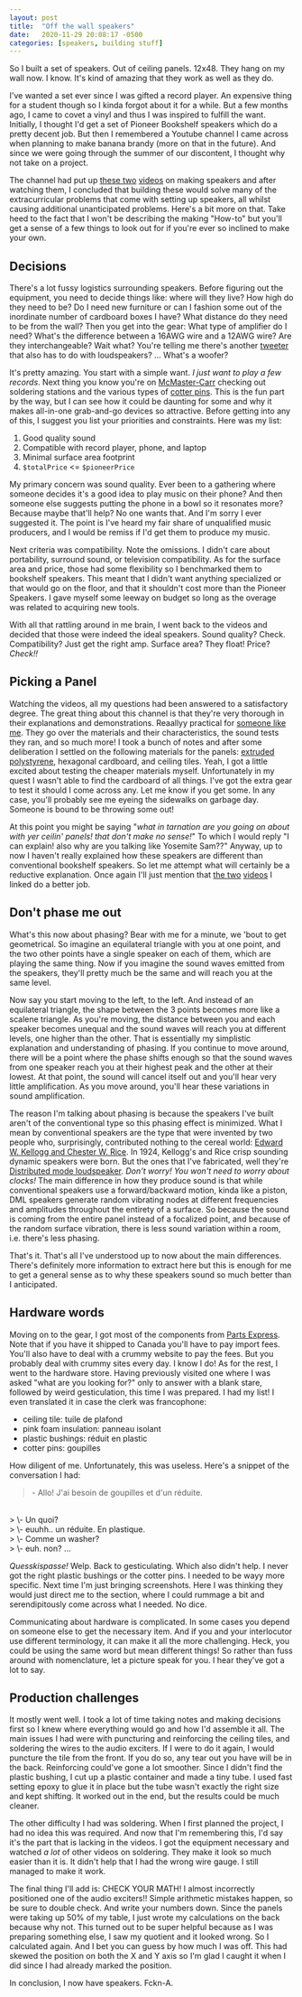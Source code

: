 ```yaml
---
layout: post
title:  "Off the wall speakers"
date:   2020-11-29 20:08:17 -0500
categories: [speakers, building stuff]
---
```


So I built a set of speakers. Out of ceiling panels. 12x48. They hang on my wall
now. I know. It's kind of amazing that they work as well as they do.

I've wanted a set ever since I was gifted a record player. An expensive thing
for a student though so I kinda forgot about it for a while. But a few months
ago, I came to covet a vinyl and thus I was inspired to fulfill the want.
Initially, I thought I'd get a set of Pioneer Bookshelf speakers which do a
pretty decent job. But then I remembered a Youtube channel I came across when
planning to make banana brandy (more on that in the future). And since we were
going through the summer of our discontent, I thought why not take on a project. 

The channel had put up [these two][YT-speakers-1] [videos][YT-speakers-2] on
making speakers and after watching them, I concluded that building these would
solve many of the extracurricular problems that come with setting up speakers,
all whilst causing additional unanticipated problems. Here's a bit more on that.
Take heed to the fact that I won't be describing the making "How-to" but you'll
get a sense of a few things to look out for if you're ever so inclined to make
your own.

## Decisions

There's a lot fussy logistics surrounding speakers. Before figuring out the
equipment, you need to decide things like: where will they live? How high do
they need to be? Do I need new furniture or can I fashion some out of the
inordinate number of cardboard boxes I have? What distance do they need to be
from the wall? Then you get into the gear: What type of amplifier do I need?
What's the difference between a 16AWG wire and a 12AWG wire? Are they
interchangeable? Wait what? You're telling me there's another
[tweeter][wiki-tweeter] that also has to do with loudspeakers? ... What's a
woofer?

It's pretty amazing. You start with a simple want. *I just want to play a few
records*. Next thing you know you're on [McMaster-Carr][mcmaster-carr] checking
out soldering stations and the various types of [cotter pins][wiki-cotter-pin].
This is the fun part by the way, but I can see how it could be daunting for some
and why it makes all-in-one grab-and-go devices so attractive. Before getting
into any of this, I suggest you list your priorities and constraints. Here was
my list:

1. Good quality sound
2. Compatible with record player, phone, and laptop
3. Minimal surface area footprint
4. `$totalPrice` <= `$pioneerPrice`

My primary concern was sound quality. Ever been to a gathering where someone
decides it's a good idea to play music on their phone? And then someone else
suggests putting the phone in a bowl so it resonates more? Because maybe that'll
help? No one wants that. And I'm sorry I ever suggested it. The point is I've
heard my fair share of unqualified music producers, and I would be remiss if I'd
get them to produce my music.

Next criteria was compatibility. Note the omissions. I didn't care about
portability, surround sound, or television compatibility. As for the surface
area and price, those had some flexibility so I benchmarked them to bookshelf
speakers. This meant that I didn't want anything specialized or that would go on
the floor, and that it shouldn't cost more than the Pioneer Speakers. I gave
myself some leeway on budget so long as the overage was related to acquiring new
tools.

With all that rattling around in me brain, I went back to the videos and decided
that those were indeed the ideal speakers. Sound quality? Check. Compatibility?
Just get the right amp. Surface area? They float! Price? *Check!!*

## Picking a Panel

Watching the videos, all my questions had been answered to a satisfactory
degree. The great thing about this channel is that they're very thorough in
their explanations and demonstrations. Reaallyy practical for [someone like
me][xkcd-1801]. They go over the materials and their characteristics, the sound
tests they ran, and so much more! I took a bunch of notes and after some
deliberation I settled on the following materials for the panels: [extruded
polystyrene][wiki-xsp], hexagonal cardboard, and ceiling tiles. Yeah, I got a
little excited about testing the cheaper materials myself. Unfortunately in my
quest I wasn't able to find the cardboard of all things. I've got the extra gear
to test it should I come across any. Let me know if you get some. In any case,
you'll probably see me eyeing the sidewalks on garbage day. Someone is bound
to be throwing some out!

At this point you might be saying "*what in tarnation are you going on about
with yer ceilin' panels! that don't make no sense!*" To which I would reply "I
can explain! also why are you talking like Yosemite Sam??" Anyway, up to now I
haven't really explained how these speakers are different than conventional
bookshelf speakers. So let me attempt what will certainly be a reductive
explanation. Once again I'll just mention that [the two][YT-speakers-1]
[videos][YT-speakers-2] I linked do a better job.

## Don't phase me out

What's this now about phasing? Bear with me for a minute, we 'bout to get
geometrical. So imagine an equilateral triangle with you at one point, and the
two other points have a single speaker on each of them, which are playing the
same thing. Now if you imagine the sound waves emitted from the speakers,
they'll pretty much be the same and will reach you at the same level. 

Now say you start moving to the left, to the left. And instead of an equilateral
triangle, the shape between the 3 points becomes more like a scalene triangle.
As you're moving, the distance between you and each speaker becomes unequal and
the sound waves will reach you at different levels, one higher than the other.
That is essentially my simplistic explanation and understanding of phasing. If
you continue to move around, there will be a point where the phase shifts enough
so that the sound waves from one speaker reach you at their highest peak and the
other at their lowest. At that point, the sound will cancel itself out and
you'll hear very little amplification. As you move around, you'll hear these
variations in sound amplification.

The reason I'm talking about phasing is because the speakers I've built aren't
of the conventional type so this phasing effect is minimized. What I mean by
conventional speakers are the type that were invented by two people who,
surprisingly, contributed nothing to the cereal world: [Edward W. Kellogg and
Chester W. Rice][wiki-loudspeaker]. In 1924, Kellogg's and Rice crisp sounding
dynamic speakers were born. But the ones that I've fabricated, well they're
[Distributed mode loudspeaker][wiki-DML]. *Don't worry! You won't need to worry
about clocks!* The main difference in how they produce sound is that while
conventional speakers use a forward/backward motion, kinda like a piston, DML
speakers generate random vibrating nodes at different frequencies and amplitudes
throughout the entirety of a surface. So because the sound is coming from the
entire panel instead of a focalized point, and because of the random surface
vibration, there is less sound variation within a room, i.e. there's less
phasing.

That's it. That's all I've understood up to now about the main differences.
There's definitely more information to extract here but this is enough for me to
get a general sense as to why these speakers sound so much better than I
anticipated.

## Hardware words

Moving on to the gear, I got most of the components from [Parts
Express][parts-express]. Note that if you have it shipped to Canada you'll have
to pay import fees. You'll also have to deal with a crummy website to pay the
fees. But you probably deal with crummy sites every day. I know I do! As for the
rest, I went to the hardware store. Having previously visited one where I was
asked "what are you looking for?" only to answer with a blank stare, followed by
weird gesticulation, this time I was prepared. I had my list! I even translated
it in case the clerk was francophone:

- ceiling tile: tuile de plafond
- pink foam insulation: panneau isolant
- plastic bushings: réduit en plastic
- cotter pins: goupilles

How diligent of me. Unfortunately, this was useless. Here's a snippet of the
conversation I had:

> \- Allo! J'ai besoin de goupilles et d'un réduite.
<br>
> \- Un quoi?
<br>
> \- euuhh.. un réduite. En plastique.
<br>
> \- Comme un washer?
<br>
> \- euh. non? ...

*Quesskispasse!* Welp. Back to gesticulating. Which also didn't help. I never
got the right plastic bushings or the cotter pins. I needed to be wayy more
specific. Next time I'm just bringing screenshots. Here I was thinking they
would just direct me to the section, where I could rummage a bit and
serendipitously come across what I needed. No dice.

Communicating about hardware is complicated. In some cases you depend on someone
else to get the necessary item. And if you and your interlocutor use different
terminology, it can make it all the more challenging. Heck, you could be using
the same word but mean different things! So rather than fuss around with
nomenclature, let a picture speak for you. I hear they've got a lot to say.

## Production challenges

It mostly went well. I took a lot of time taking notes and making decisions
first so I knew where everything would go and how I'd assemble it all. The main
issues I had were with puncturing and reinforcing the ceiling tiles, and
soldering the wires to the audio exciters. If I were to do it again, I would
puncture the tile from the front. If you do so, any tear out you have will be in
the back. Reinforcing could've gone a lot smoother. Since I didn't find the
plastic bushing, I cut up a plastic container and made a tiny tube. I used fast
setting epoxy to glue it in place but the tube wasn't exactly the right size and
kept shifting. It worked out in the end, but the results could be much cleaner.

The other difficulty I had was soldering. When I first planned the project, I
had no idea this was required. And now that I'm remembering this, I'd say it's
the part that is lacking in the videos. I got the equipment necessary and
watched _a lot_ of other videos on soldering. They make it look so much easier
than it is. It didn't help that I had the wrong wire gauge. I still managed to
make it work.

The final thing I'll add is: CHECK YOUR MATH! I almost incorrectly positioned
one of the audio exciters!! Simple arithmetic mistakes happen, so be sure to
double check. And write your numbers down. Since the panels were taking up 50%
of my table, I just wrote my calculations on the back because why not. This
turned out to be super helpful because as I was preparing something else, I saw
my quotient and it looked wrong. So I calculated again. And I bet you can guess
by how much I was off. This had skewed the position on both the X and Y axis so
I'm glad I caught it when I did since I had already marked the position.

In conclusion, I now have speakers. Fckn-A.

[YT-speakers-1]: https://www.youtube.com/watch?v=CKIye4RZ-5k
[YT-speakers-2]: https://www.youtube.com/watch?v=zdkyGDqU7xA
[wiki-tweeter]: https://en.wikipedia.org/wiki/Tweeter
[mcmaster-carr]: https://www.mcmaster.com/
[wiki-cotter-pin]: https://en.wikipedia.org/wiki/Split_pin
[xkcd-1801]: https://xkcd.com/1801/
[wiki-xsp]: https://en.wikipedia.org/wiki/Polystyrene#Extruded_polystyrene_(XPS)
[wiki-loudspeaker]: https://en.wikipedia.org/wiki/Loudspeaker
[wiki-DML]: https://en.wikipedia.org/wiki/Distributed_mode_loudspeaker
[parts-express]: https://www.parts-express.com/
